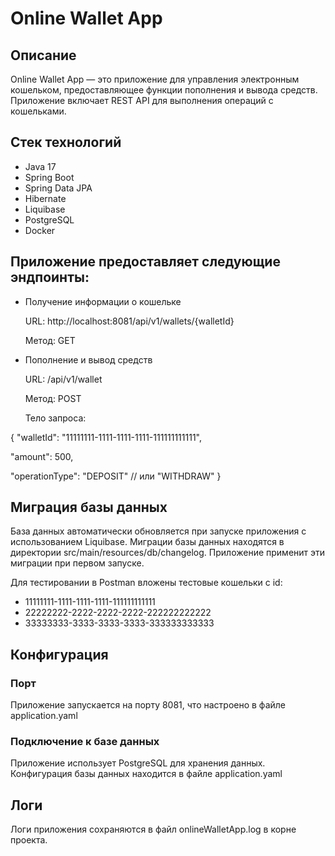 # Online Wallet App

## Описание

Online Wallet App — это приложение для управления электронным кошельком, предоставляющее функции пополнения и вывода средств. Приложение включает REST API для выполнения операций с кошельками.

## Стек технологий

- Java 17
- Spring Boot
- Spring Data JPA
- Hibernate
- Liquibase
- PostgreSQL
- Docker

## Приложение предоставляет следующие эндпоинты:

- Получение информации о кошельке

   URL: http://localhost:8081/api/v1/wallets/{walletId}

   Метод: GET
- Пополнение и вывод средств

  URL: /api/v1/wallet

  Метод: POST

  Тело запроса:

{
"walletId": "11111111-1111-1111-1111-111111111111",

"amount": 500,

"operationType": "DEPOSIT" // или "WITHDRAW"
}

## Миграция базы данных


База данных автоматически обновляется при запуске приложения с использованием Liquibase.
Миграции базы данных находятся в директории src/main/resources/db/changelog.
Приложение применит эти миграции при первом запуске.

Для тестировании в Postman вложены тестовые кошельки с id:

- 11111111-1111-1111-1111-111111111111
- 22222222-2222-2222-2222-222222222222
- 33333333-3333-3333-3333-333333333333

##  Конфигурация
### Порт
Приложение запускается на порту 8081, что настроено в файле application.yaml
### Подключение к базе данных
Приложение использует PostgreSQL для хранения данных.
Конфигурация базы данных находится в файле application.yaml

## Логи
Логи приложения сохраняются в файл onlineWalletApp.log в корне проекта.



